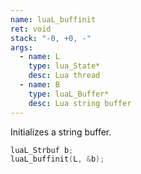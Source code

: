 ```yaml
---
name: luaL_buffinit
ret: void
stack: "-0, +0, -"
args:
  - name: L
    type: lua_State*
    desc: Lua thread
  - name: B
    type: luaL_Buffer*
    desc: Lua string buffer
---
```


Initializes a string buffer.

```cpp title="Example"
luaL_Strbuf b;
luaL_buffinit(L, &b);
```
